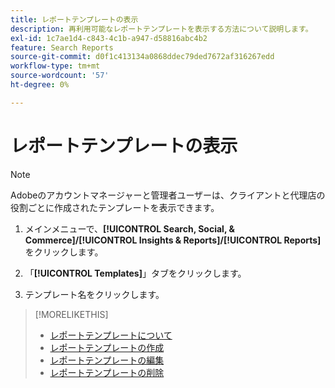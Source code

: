 ```yaml
---
title: レポートテンプレートの表示
description: 再利用可能なレポートテンプレートを表示する方法について説明します。
exl-id: 1c7ae1d4-c843-4c1b-a947-d58816abc4b2
feature: Search Reports
source-git-commit: d0f1c413134a0868ddec79ded7672af316267edd
workflow-type: tm+mt
source-wordcount: '57'
ht-degree: 0%

---
```


# レポートテンプレートの表示

>[!NOTE]
>
>Adobeのアカウントマネージャーと管理者ユーザーは、クライアントと代理店の役割ごとに作成されたテンプレートを表示できます。

1. メインメニューで、**[!UICONTROL Search, Social, & Commerce]/[!UICONTROL Insights & Reports]/[!UICONTROL Reports]** をクリックします。

1. 「**[!UICONTROL Templates]**」タブをクリックします。

1. テンプレート名をクリックします。

>[!MORELIKETHIS]
>
>* [ レポートテンプレートについて ](template-about.md)
>* [ レポートテンプレートの作成 ](template-create.md)
>* [ レポートテンプレートの編集 ](template-edit.md)
>* [ レポートテンプレートの削除 ](template-delete.md)
